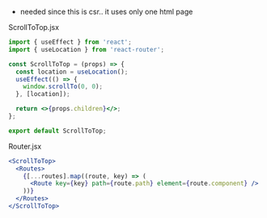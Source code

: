 - needed since this is csr.. it uses only one html page

ScrollToTop.jsx
```jsx
import { useEffect } from 'react';
import { useLocation } from 'react-router';

const ScrollToTop = (props) => {
  const location = useLocation();
  useEffect(() => {
    window.scrollTo(0, 0);
  }, [location]);

  return <>{props.children}</>;
};

export default ScrollToTop;
```

Router.jsx
```jsx
<ScrollToTop>
  <Routes>
    {[...routes].map((route, key) => (
      <Route key={key} path={route.path} element={route.component} />
    ))}
  </Routes>
</ScrollToTop>
```
